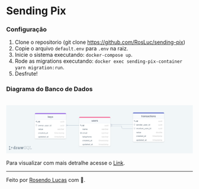 # Sending Pix

### Configuração

1. Clone o repositorio (git clone https://github.com/RosLuc/sending-pix)
2. Copie o arquivo `default.env` para `.env` na raiz.
3. Inicie o sistema executando: `docker-compose up`.
4. Rode as migrations executando: `docker exec sending-pix-container yarn migration:run`.
5. Desfrute!

### Diagrama do Banco de Dados
<br/>
<img src="./docs/sanding-pix-db.png" />
<br/>

Para visualizar com mais detralhe acesse o [Link](https://drawsql.app/rl/diagrams/sandingpix).

***
Feito por [Rosendo Lucas](https://github.com/rosluc) com 💙.
